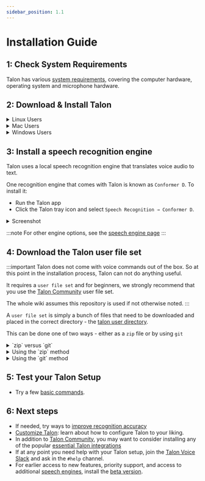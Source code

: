 ```yaml
---
sidebar_position: 1.1
---
```


# Installation Guide

## 1: Check System Requirements

Talon has various [system requirements](/docs/Resource%20Hub/Hardware/hardware.md), covering the computer hardware, operating system and microphone hardware.

## 2: Download & Install Talon

<details>
  <summary>Linux Users</summary>
  - Download [Talon for Linux](https://talonvoice.com/dl/latest/talon-linux.tar.xz)
  - Install by **To be completed**
:::note

- Talon, like many tools for automation or accessibility, __does not support Wayland__
     - You will have to select an X11 session from your login manager.
    - This is supported by Gnome and Plasma and many others, but some environments like sway are explicitly Wayland-only.
-  To install the speech engine, you must use Talon's tray icon:
   * If you use stock Gnome, you need to install [AppIndicator and KStatusNotifierItem Support](https://extensions.gnome.org/extension/615/appindicator-support/) to see it
   * If you use i3 or a system tray that doesn't support the `StatusNotifierItem` protocol, install [snixembed](https://git.sr.ht/~steef/snixembed) to add support.

:::

</details>

<details>
  <summary>Mac Users</summary>
  - Download [Talon for Mac](https://talonvoice.com/dl/latest/talon-mac.dmg)
  - Install by **To be completed**
</details>

<details>
  <summary>Windows Users</summary>
  - Download [Talon for Windows](https://talonvoice.com/dl/latest/talon-windows.exe)
  - Install Talon by running `talon-windows.exe`
:::note
It is recommended that Talon is installed as described above.
However, please note that the application is also available as a [portable zip file](https://talonvoice.com/dl/latest/talon-windows.zip)
:::
</details>

## 3: Install a speech recognition engine

Talon uses a local speech recognition engine that translates voice audio to text.

One recognition engine that comes with Talon is known as `Conformer D`. To install it:

- Run the Talon app
- Click the Talon tray icon and select `Speech Recognition → Conformer D`.

<details>
  <summary>Screenshot</summary>
<img src="/img/talon_menu_speech_recognition.png"
     alt="screenshot of the Windows desktop showing the speech recognition menu"
 />
</details>

:::note
For other engine options, see the [speech engine page](/docs/Resource%20Hub/Speech%20Recognition/speech%20engines.md)
:::

## 4: Download the Talon user file set

:::important
Talon does not come with voice commands out of the box. So at this point in the installation process,
Talon can not do anything useful.

It requires a `user file set` and
for beginners, we strongly recommend that you use the [Talon Community](https://github.com/talonhub/community) user file set.

The whole wiki assumes this repository is used if not otherwise noted.
:::

A `user file set` is simply a bunch of files that need to be downloaded and placed in the correct directory - 
the [talon user directory](/docs/Resource%20Hub/terminology.md).

This can be done one of two ways -  either as a `zip` file or by using `git`

<details>
  <summary>`zip` versus `git`</summary>
<p>The background to this choice is that if you use Talon for any period of time,
you can expect the following:</p>
<ul>
  <li>The community will update the `user file set` with bug fixes and new features, and you will want
to update your local copy of it.</li>
  <li>You might make your own changes to some of these files.</li>
</ul> 
<p>The benefit of `git`, is that it makes it easy to obtain the latest files without losing any changes you've made in the meantime. </p>
<p>If downloading `zip` files, you will manually need to keep track of any changes you may make to your copy of the files.</p>
<p>If you are not particularly comfortable using a command terminal, and if you are just wanting to explore the suitability of Talon
you may wish to use the simpler method of downloading `zip` files. You will always be able to switch to using `git` down the track.</p>
</details>

<details>
  <summary>Using the `zip` method</summary>
<p>If you wish to install `community` by downloading and extracting a zip file, proceed as follows:</p>
 <ol>
  <li>Download the [zip archive of community](https://github.com/talonhub/community/archive/refs/heads/main.zip)</li>
  <li>Extract the files. If you don’t know how to extract zip files, a quick google search for "extract zip files" may be helpful.</li>
  <li>Place these extracted files inside the `user` folder of the Talon Home directory. You can find this folder by right-clicking the Talon icon in the taskbar (Windows) or clicking the Talon icon in the menu bar (Mac), clicking Scripting > Open ~/talon, and navigating to `user`.</li>
</ol> 
</details>

<details>
  <summary>Using the `git` method</summary>
<p>If you wish to install `community` by using git, proceed as follows:</p>
#### Linux & Mac

1. Install [`git`](https://git-scm.com/)
1. Open a terminal ([Mac](https://support.apple.com/en-gb/guide/terminal/apd5265185d-f365-44cb-8b09-71a064a42125/mac) / [Ubuntu](https://ubuntu.com/tutorials/command-line-for-beginners#3-opening-a-terminal))
1. Paste the following into the terminal window then press Enter/Return:

```bash
cd ~/.talon/user
git clone https://github.com/talonhub/community community
```

#### Windows

1. Install [`git`](https://git-scm.com/)
2. Open a [command prompt](https://www.wikihow.com/Open-the-Command-Prompt-in-Windows)
3. Paste the following into the command prompt window then press Enter:

```
cd %AppData%\Talon\user
git clone https://github.com/talonhub/community community
```
</details>



## 5: Test your Talon Setup

- Try a few [basic commands](/docs/Basic%20Usage/basic_usage.md).

## 6: Next steps

- If needed, try ways to [improve recognition accuracy](/docs/Resource%20Hub/Speech%20Recognition/improving_recognition_accuracy.md)
- [Customize Talon](/docs/Customization/overview.md): learn about how to configure Talon to your liking.
- In addition to [Talon Community](https://github.com/talonhub/community), you may want to consider installing any of the popular [essential Talon integrations](/docs/Integrations/integrations.md)
- If at any point you need help with your Talon setup, join the [Talon Voice Slack](https://talonvoice.com/chat) and ask in the `#help` channel.
- For earlier access to new features, priority support, and access to additional [speech engines](/docs/Resource%20Hub/Speech%20Recognition/speech%20engines.md), install the [beta version](/docs/Resource%20Hub/beta_talon.md).
